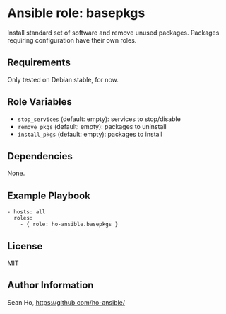 # Ansible role: basepkgs
Install standard set of software and remove unused packages.
Packages requiring configuration have their own roles.

## Requirements
Only tested on Debian stable, for now.

## Role Variables
+ `stop_services` (default: empty): services to stop/disable
+ `remove_pkgs` (default: empty): packages to uninstall
+ `install_pkgs` (default: empty): packages to install

## Dependencies
None.

## Example Playbook

```
- hosts: all
  roles:
    - { role: ho-ansible.basepkgs }
```

## License
MIT

## Author Information
Sean Ho, https://github.com/ho-ansible/
